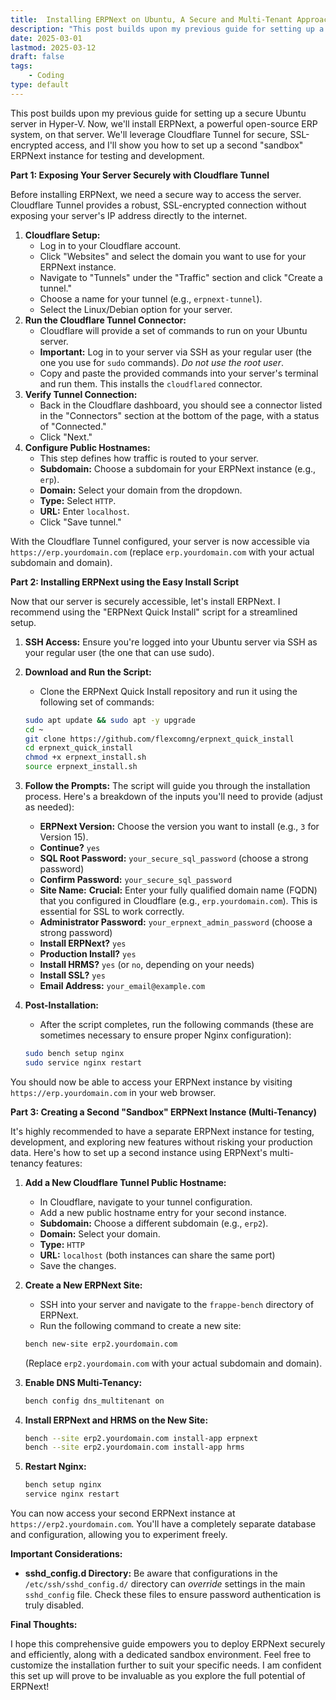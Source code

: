```yaml
---
title:  Installing ERPNext on Ubuntu, A Secure and Multi-Tenant Approach with Cloudflare Tunnel
description: "This post builds upon my previous guide for setting up a secure Ubuntu server in Hyper-V. Now, we'll install ERPNext, a powerful open-source ERP system, on that server. We'll leverage Cloudflare Tunnel for secure, SSL-encrypted access, and I'll show you how to set up a second sandbox ERPNext instance for testing and development."
date: 2025-03-01
lastmod: 2025-03-12
draft: false
tags:
    - Coding
type: default
---
```


This post builds upon my previous guide for setting up a secure Ubuntu server in Hyper-V. Now, we'll install ERPNext, a powerful open-source ERP system, on that server. We'll leverage Cloudflare Tunnel for secure, SSL-encrypted access, and I'll show you how to set up a second "sandbox" ERPNext instance for testing and development.

**Part 1: Exposing Your Server Securely with Cloudflare Tunnel**

Before installing ERPNext, we need a secure way to access the server. Cloudflare Tunnel provides a robust, SSL-encrypted connection without exposing your server's IP address directly to the internet.

1.  **Cloudflare Setup:**
    *   Log in to your Cloudflare account.
    *   Click "Websites" and select the domain you want to use for your ERPNext instance.
    *   Navigate to "Tunnels" under the "Traffic" section and click "Create a tunnel."
    *   Choose a name for your tunnel (e.g., `erpnext-tunnel`).
    *   Select the Linux/Debian option for your server.
2.  **Run the Cloudflare Tunnel Connector:**
    *   Cloudflare will provide a set of commands to run on your Ubuntu server.
    *   **Important:** Log in to your server via SSH as your regular user (the one you use for `sudo` commands). *Do not use the root user*.
    *   Copy and paste the provided commands into your server's terminal and run them. This installs the `cloudflared` connector.
3.  **Verify Tunnel Connection:**
    *   Back in the Cloudflare dashboard, you should see a connector listed in the "Connectors" section at the bottom of the page, with a status of "Connected."
    *   Click "Next."
4.  **Configure Public Hostnames:**
    *   This step defines how traffic is routed to your server.
    *   **Subdomain:** Choose a subdomain for your ERPNext instance (e.g., `erp`).
    *   **Domain:** Select your domain from the dropdown.
    *   **Type:** Select `HTTP`.
    *   **URL:** Enter `localhost`.
    *   Click "Save tunnel."

With the Cloudflare Tunnel configured, your server is now accessible via `https://erp.yourdomain.com` (replace `erp.yourdomain.com` with your actual subdomain and domain).

**Part 2: Installing ERPNext using the Easy Install Script**

Now that our server is securely accessible, let's install ERPNext. I recommend using the "ERPNext Quick Install" script for a streamlined setup.

1.  **SSH Access:** Ensure you're logged into your Ubuntu server via SSH as your regular user (the one that can use sudo).
2.  **Download and Run the Script:**
    *   Clone the ERPNext Quick Install repository and run it using the following set of commands:

    ```bash
    sudo apt update && sudo apt -y upgrade
    cd ~
    git clone https://github.com/flexcomng/erpnext_quick_install
    cd erpnext_quick_install
    chmod +x erpnext_install.sh
    source erpnext_install.sh
    ```
3.  **Follow the Prompts:** The script will guide you through the installation process. Here's a breakdown of the inputs you'll need to provide (adjust as needed):

    *   **ERPNext Version:** Choose the version you want to install (e.g., `3` for Version 15).
    *   **Continue?** `yes`
    *   **SQL Root Password:** `your_secure_sql_password` (choose a strong password)
    *   **Confirm Password:** `your_secure_sql_password`
    *   **Site Name:**  **Crucial:** Enter your fully qualified domain name (FQDN) that you configured in Cloudflare (e.g., `erp.yourdomain.com`). This is essential for SSL to work correctly.
    *   **Administrator Password:** `your_erpnext_admin_password` (choose a strong password)
    *   **Install ERPNext?** `yes`
    *   **Production Install?** `yes`
    *   **Install HRMS?** `yes` (or `no`, depending on your needs)
    *   **Install SSL?** `yes`
    *   **Email Address:** `your_email@example.com`

4.  **Post-Installation:**
    *   After the script completes, run the following commands (these are sometimes necessary to ensure proper Nginx configuration):

    ```bash
    sudo bench setup nginx
    sudo service nginx restart
    ```

You should now be able to access your ERPNext instance by visiting `https://erp.yourdomain.com` in your web browser.

**Part 3: Creating a Second "Sandbox" ERPNext Instance (Multi-Tenancy)**

It's highly recommended to have a separate ERPNext instance for testing, development, and exploring new features without risking your production data. Here's how to set up a second instance using ERPNext's multi-tenancy features:

1.  **Add a New Cloudflare Tunnel Public Hostname:**
    *   In Cloudflare, navigate to your tunnel configuration.
    *   Add a new public hostname entry for your second instance.
    *   **Subdomain:** Choose a different subdomain (e.g., `erp2`).
    *   **Domain:** Select your domain.
    *   **Type:** `HTTP`
    *   **URL:** `localhost` (both instances can share the same port)
    *   Save the changes.
2.  **Create a New ERPNext Site:**
    *   SSH into your server and navigate to the `frappe-bench` directory of ERPNext.
    *   Run the following command to create a new site:

    ```bash
    bench new-site erp2.yourdomain.com
    ```

    (Replace `erp2.yourdomain.com` with your actual subdomain and domain).
3.  **Enable DNS Multi-Tenancy:**

    ```bash
    bench config dns_multitenant on
    ```
4.  **Install ERPNext and HRMS on the New Site:**

    ```bash
    bench --site erp2.yourdomain.com install-app erpnext
    bench --site erp2.yourdomain.com install-app hrms
    ```

5.  **Restart Nginx:**

    ```bash
    bench setup nginx
    service nginx restart
    ```

You can now access your second ERPNext instance at `https://erp2.yourdomain.com`. You'll have a completely separate database and configuration, allowing you to experiment freely.

**Important Considerations:**

*   **sshd_config.d Directory:** Be aware that configurations in the `/etc/ssh/sshd_config.d/` directory can *override* settings in the main `sshd_config` file. Check these files to ensure password authentication is truly disabled.

**Final Thoughts:**

I hope this comprehensive guide empowers you to deploy ERPNext securely and efficiently, along with a dedicated sandbox environment.  Feel free to customize the installation further to suit your specific needs. I am confident this set up will prove to be invaluable as you explore the full potential of ERPNext!